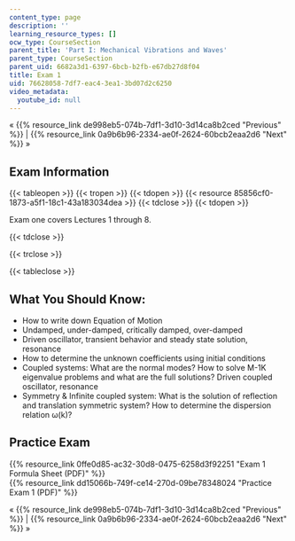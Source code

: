 ```yaml
---
content_type: page
description: ''
learning_resource_types: []
ocw_type: CourseSection
parent_title: 'Part I: Mechanical Vibrations and Waves'
parent_type: CourseSection
parent_uid: 6682a3d1-6397-6bcb-b2fb-e67db27d8f04
title: Exam 1
uid: 76628058-7df7-eac4-3ea1-3bd07d2c6250
video_metadata:
  youtube_id: null
---
```


« {{% resource_link de998eb5-074b-7df1-3d10-3d14ca8b2ced "Previous" %}} | {{% resource_link 0a9b6b96-2334-ae0f-2624-60bcb2eaa2d6 "Next" %}} »

Exam Information
----------------

{{< tableopen >}}
{{< tropen >}}
{{< tdopen >}}
{{< resource 85856cf0-1873-a5f1-18c1-43a183034dea >}}
{{< tdclose >}}
{{< tdopen >}}


Exam one covers Lectures 1 through 8.


{{< tdclose >}}

{{< trclose >}}

{{< tableclose >}}

What You Should Know:
---------------------

*   How to write down Equation of Motion
*   Undamped, under-damped, critically damped, over-damped
*   Driven oscillator, transient behavior and steady state solution, resonance
*   How to determine the unknown coefficients using initial conditions
*   Coupled systems: What are the normal modes? How to solve M-1K eigenvalue problems and what are the full solutions? Driven coupled oscillator, resonance
*   Symmetry & Infinite coupled system: What is the solution of reflection and translation symmetric system? How to determine the dispersion relation ω(k)?

Practice Exam
-------------

{{% resource_link 0ffe0d85-ac32-30d8-0475-6258d3f92251 "Exam 1 Formula Sheet (PDF)" %}}  
{{% resource_link dd15066b-749f-ce14-270d-09be78348024 "Practice Exam 1 (PDF)" %}}  


« {{% resource_link de998eb5-074b-7df1-3d10-3d14ca8b2ced "Previous" %}} | {{% resource_link 0a9b6b96-2334-ae0f-2624-60bcb2eaa2d6 "Next" %}} »
